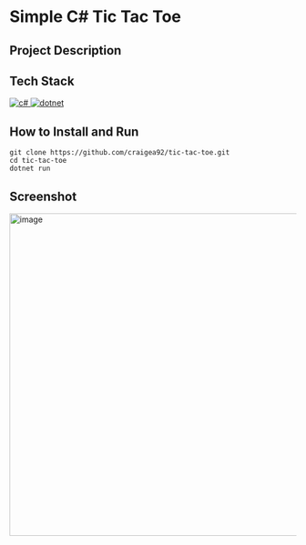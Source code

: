 # Simple C# Tic Tac Toe

## Project Description

## Tech Stack

<a href="https://learn.microsoft.com/en-us/dotnet/csharp/"> <img src="https://icongr.am/devicon/csharp-original.svg?size=40&color=currentColor" alt="c#"/> </a>
<a href="https://dotnet.microsoft.com/en-us/"> <img src="https://icongr.am/devicon/dot-net-original-wordmark.svg?size=40&color=currentColor" alt="dotnet"/> </a>

## How to Install and Run

```
git clone https://github.com/craigea92/tic-tac-toe.git
cd tic-tac-toe
dotnet run
```

## Screenshot

<img width="567" alt="image" src="https://github.com/craigea92/tic-tac-toe/assets/82875984/7cf406fd-32ef-4592-8938-d7ca7e060379">

